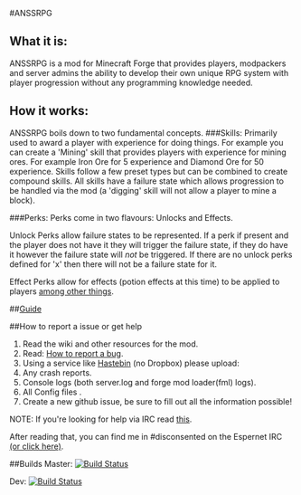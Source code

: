 #ANSSRPG
## What it is:
ANSSRPG is a mod for Minecraft Forge that provides players, modpackers and server admins the ability to develop their own unique RPG system  with player progression without any programming knowledge needed.
## How it works:
ANSSRPG boils down to two fundamental concepts.
###Skills:
Primarily used to award a player with experience for doing things. For example you can create a 'Mining' skill that provides players with experience for mining ores. For example Iron Ore for 5 experience and Diamond Ore for 50 experience. Skills follow a few preset types but can be combined to create compound skills. All skills have a failure state which allows progression to be handled via the mod (a 'digging' skill will not allow a player to mine a block).

###Perks:
Perks come in two flavours: Unlocks and Effects.

Unlock Perks allow failure states to be represented. If a perk if present and the player does not have it they will trigger the failure state, if they do have it however the failure state will _not_ be triggered. If there are no unlock perks defined for 'x' then there will not be a failure state for it.

Effect Perks allow for effects (potion effects at this time) to be applied to players [among other things](https://github.com/disconsented/ANSSRPG/wiki/Action-perks-design-doc).

##[Guide](/guide.rst)

##How to report a issue or get help
1. Read the wiki and other resources for the mod.
2. Read: [How to report a bug](http://www.chiark.greenend.org.uk/~sgtatham/bugs.html).
3. Using a service like [Hastebin](http://hastebin.com) (no Dropbox) please upload:
 1. Any crash reports.
 2. Console logs (both server.log and forge mod loader(fml) logs).
 3. All Config files .
4. Create a new github issue, be sure to fill out all the information possible!

NOTE: If you're looking for help via IRC read [this](https://workaround.org/getting-help-on-irc).

After reading that, you can find me in #disconsented on the Espernet IRC [(or click here)](https://kiwiirc.com/client/irc.esper.net/?#disconsented).

##Builds
Master: [![Build Status](https://travis-ci.org/disconsented/ANSSRPG.svg?branch=master)](https://travis-ci.org/disconsented/ANSSRPG)

Dev: [![Build Status](https://travis-ci.org/disconsented/ANSSRPG.svg?branch=DEV)](https://travis-ci.org/disconsented/ANSSRPG)
